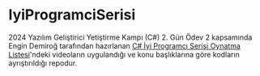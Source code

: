 # IyiProgramciSerisi

2024 Yazılım Geliştirici Yetiştirme Kampı (C#) 2. Gün Ödev 2 kapsamında Engin Demiroğ tarafından hazırlanan [C# İyi Programcı Serisi Oynatma Listesi](https://www.youtube.com/playlist?list=PLqG356ExoxZXauNTWImDGmhSXEB7TBah-)'ndeki videoların uygulandığı ve konu başlıklarına göre kodların ayrıştırıldığı repodur.
